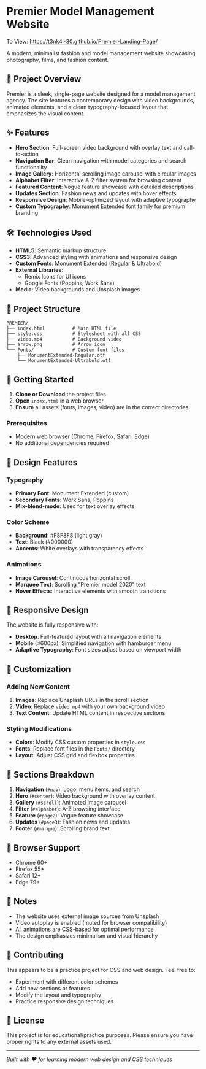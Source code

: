 # Premier Model Management Website
To View: https://t3nk4i-30.github.io/Premier-Landing-Page/

A modern, minimalist fashion and model management website showcasing photography, films, and fashion content.

## 🎯 Project Overview

Premier is a sleek, single-page website designed for a model management agency. The site features a contemporary design with video backgrounds, animated elements, and a clean typography-focused layout that emphasizes the visual content.

## ✨ Features

- **Hero Section**: Full-screen video background with overlay text and call-to-action
- **Navigation Bar**: Clean navigation with model categories and search functionality
- **Image Gallery**: Horizontal scrolling image carousel with circular images
- **Alphabet Filter**: Interactive A-Z filter system for browsing content
- **Featured Content**: Vogue feature showcase with detailed descriptions
- **Updates Section**: Fashion news and updates with hover effects
- **Responsive Design**: Mobile-optimized layout with adaptive typography
- **Custom Typography**: Monument Extended font family for premium branding

## 🛠️ Technologies Used

- **HTML5**: Semantic markup structure
- **CSS3**: Advanced styling with animations and responsive design
- **Custom Fonts**: Monument Extended (Regular & Ultrabold)
- **External Libraries**: 
  - Remix Icons for UI icons
  - Google Fonts (Poppins, Work Sans)
- **Media**: Video backgrounds and Unsplash images

## 📁 Project Structure

```
PREMIER/
├── index.html          # Main HTML file
├── style.css           # Stylesheet with all CSS
├── video.mp4           # Background video
├── arrow.png           # Arrow icon
└── Fonts/              # Custom font files
    ├── MonumentExtended-Regular.otf
    └── MonumentExtended-Ultrabold.otf
```

## 🚀 Getting Started

1. **Clone or Download** the project files
2. **Open** `index.html` in a web browser
3. **Ensure** all assets (fonts, images, video) are in the correct directories

### Prerequisites

- Modern web browser (Chrome, Firefox, Safari, Edge)
- No additional dependencies required

## 🎨 Design Features

### Typography
- **Primary Font**: Monument Extended (custom)
- **Secondary Fonts**: Work Sans, Poppins
- **Mix-blend-mode**: Used for text overlay effects

### Color Scheme
- **Background**: #F8F8F8 (light gray)
- **Text**: Black (#000000)
- **Accents**: White overlays with transparency effects

### Animations
- **Image Carousel**: Continuous horizontal scroll
- **Marquee Text**: Scrolling "Premier model 2020" text
- **Hover Effects**: Interactive elements with smooth transitions

## 📱 Responsive Design

The website is fully responsive with:
- **Desktop**: Full-featured layout with all navigation elements
- **Mobile** (≤600px): Simplified navigation with hamburger menu
- **Adaptive Typography**: Font sizes adjust based on viewport width

## 🔧 Customization

### Adding New Content
1. **Images**: Replace Unsplash URLs in the scroll section
2. **Video**: Replace `video.mp4` with your own background video
3. **Text Content**: Update HTML content in respective sections

### Styling Modifications
- **Colors**: Modify CSS custom properties in `style.css`
- **Fonts**: Replace font files in the `Fonts/` directory
- **Layout**: Adjust CSS grid and flexbox properties

## 📄 Sections Breakdown

1. **Navigation** (`#nav`): Logo, menu items, and search
2. **Hero** (`#center`): Video background with overlay content
3. **Gallery** (`#scroll`): Animated image carousel
4. **Filter** (`#alphabet`): A-Z browsing interface
5. **Feature** (`#page2`): Vogue feature showcase
6. **Updates** (`#page3`): Fashion news and updates
7. **Footer** (`#marque`): Scrolling brand text

## 🎯 Browser Support

- Chrome 60+
- Firefox 55+
- Safari 12+
- Edge 79+

## 📝 Notes

- The website uses external image sources from Unsplash
- Video autoplay is enabled (muted for browser compatibility)
- All animations are CSS-based for optimal performance
- The design emphasizes minimalism and visual hierarchy

## 🤝 Contributing

This appears to be a practice project for CSS and web design. Feel free to:
- Experiment with different color schemes
- Add new sections or features
- Modify the layout and typography
- Practice responsive design techniques

## 📄 License

This project is for educational/practice purposes. Please ensure you have proper rights to any external assets used.

---

*Built with ❤️ for learning modern web design and CSS techniques*

